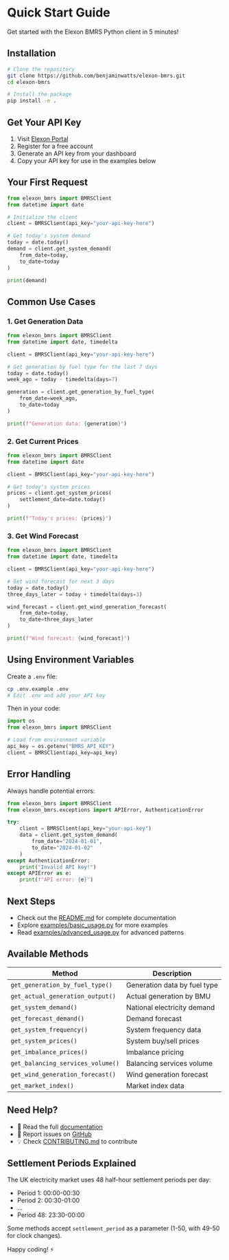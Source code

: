 # Quick Start Guide

Get started with the Elexon BMRS Python client in 5 minutes!

## Installation

```bash
# Clone the repository
git clone https://github.com/benjaminwatts/elexon-bmrs.git
cd elexon-bmrs

# Install the package
pip install -e .
```

## Get Your API Key

1. Visit [Elexon Portal](https://www.elexonportal.co.uk/)
2. Register for a free account
3. Generate an API key from your dashboard
4. Copy your API key for use in the examples below

## Your First Request

```python
from elexon_bmrs import BMRSClient
from datetime import date

# Initialize the client
client = BMRSClient(api_key="your-api-key-here")

# Get today's system demand
today = date.today()
demand = client.get_system_demand(
    from_date=today,
    to_date=today
)

print(demand)
```

## Common Use Cases

### 1. Get Generation Data

```python
from elexon_bmrs import BMRSClient
from datetime import date, timedelta

client = BMRSClient(api_key="your-api-key-here")

# Get generation by fuel type for the last 7 days
today = date.today()
week_ago = today - timedelta(days=7)

generation = client.get_generation_by_fuel_type(
    from_date=week_ago,
    to_date=today
)

print(f"Generation data: {generation}")
```

### 2. Get Current Prices

```python
from elexon_bmrs import BMRSClient
from datetime import date

client = BMRSClient(api_key="your-api-key-here")

# Get today's system prices
prices = client.get_system_prices(
    settlement_date=date.today()
)

print(f"Today's prices: {prices}")
```

### 3. Get Wind Forecast

```python
from elexon_bmrs import BMRSClient
from datetime import date, timedelta

client = BMRSClient(api_key="your-api-key-here")

# Get wind forecast for next 3 days
today = date.today()
three_days_later = today + timedelta(days=3)

wind_forecast = client.get_wind_generation_forecast(
    from_date=today,
    to_date=three_days_later
)

print(f"Wind forecast: {wind_forecast}")
```

## Using Environment Variables

Create a `.env` file:

```bash
cp .env.example .env
# Edit .env and add your API key
```

Then in your code:

```python
import os
from elexon_bmrs import BMRSClient

# Load from environment variable
api_key = os.getenv("BMRS_API_KEY")
client = BMRSClient(api_key=api_key)
```

## Error Handling

Always handle potential errors:

```python
from elexon_bmrs import BMRSClient
from elexon_bmrs.exceptions import APIError, AuthenticationError

try:
    client = BMRSClient(api_key="your-api-key")
    data = client.get_system_demand(
        from_date="2024-01-01",
        to_date="2024-01-02"
    )
except AuthenticationError:
    print("Invalid API key!")
except APIError as e:
    print(f"API error: {e}")
```

## Next Steps

- Check out the [README.md](README.md) for complete documentation
- Explore [examples/basic_usage.py](examples/basic_usage.py) for more examples
- Read [examples/advanced_usage.py](examples/advanced_usage.py) for advanced patterns

## Available Methods

| Method | Description |
|--------|-------------|
| `get_generation_by_fuel_type()` | Generation data by fuel type |
| `get_actual_generation_output()` | Actual generation by BMU |
| `get_system_demand()` | National electricity demand |
| `get_forecast_demand()` | Demand forecast |
| `get_system_frequency()` | System frequency data |
| `get_system_prices()` | System buy/sell prices |
| `get_imbalance_prices()` | Imbalance pricing |
| `get_balancing_services_volume()` | Balancing services volume |
| `get_wind_generation_forecast()` | Wind generation forecast |
| `get_market_index()` | Market index data |

## Need Help?

- 📖 Read the full [documentation](README.md)
- 🐛 Report issues on [GitHub](https://github.com/benjaminwatts/elexon-bmrs/issues)
- 💡 Check [CONTRIBUTING.md](CONTRIBUTING.md) to contribute

## Settlement Periods Explained

The UK electricity market uses 48 half-hour settlement periods per day:

- Period 1: 00:00-00:30
- Period 2: 00:30-01:00
- ...
- Period 48: 23:30-00:00

Some methods accept `settlement_period` as a parameter (1-50, with 49-50 for clock changes).

Happy coding! ⚡

